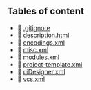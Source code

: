 ## Tables of content
- 📄 [.gitignore](./.gitignore)
- 📄 [description.html](./description.html)
- 📄 [encodings.xml](./encodings.xml)
- 📄 [misc.xml](./misc.xml)
- 📄 [modules.xml](./modules.xml)
- 📄 [project-template.xml](./project-template.xml)
- 📄 [uiDesigner.xml](./uiDesigner.xml)
- 📄 [vcs.xml](./vcs.xml)
